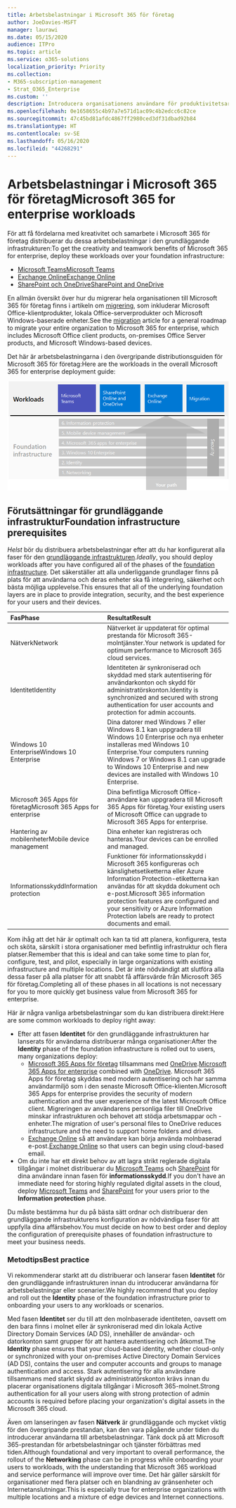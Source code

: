 ```yaml
---
title: Arbetsbelastningar i Microsoft 365 för företag
author: JoeDavies-MSFT
manager: laurawi
ms.date: 05/15/2020
audience: ITPro
ms.topic: article
ms.service: o365-solutions
localization_priority: Priority
ms.collection:
- M365-subscription-management
- Strat_O365_Enterprise
ms.custom: ''
description: Introducera organisationens användare för produktivitetsarbetsbelastningarna i Microsoft 365 för företag.
ms.openlocfilehash: 0e1658655c4b97a7e571d1ac09c4b2edcc6c82ce
ms.sourcegitcommit: 47c45bd81afdc4867ff2980ced3df31dbad92b84
ms.translationtype: HT
ms.contentlocale: sv-SE
ms.lasthandoff: 05/16/2020
ms.locfileid: "44268291"
---
```

# <a name="microsoft-365-for-enterprise-workloads"></a><span data-ttu-id="2d690-103">Arbetsbelastningar i Microsoft 365 för företag</span><span class="sxs-lookup"><span data-stu-id="2d690-103">Microsoft 365 for enterprise workloads</span></span>

<span data-ttu-id="2d690-104">För att få fördelarna med kreativitet och samarbete i Microsoft 365 för företag distribuerar du dessa arbetsbelastningar i den grundläggande infrastrukturen:</span><span class="sxs-lookup"><span data-stu-id="2d690-104">To get the creativity and teamwork benefits of Microsoft 365 for enterprise, deploy these workloads over your foundation infrastructure:</span></span>

- [<span data-ttu-id="2d690-105">Microsoft Teams</span><span class="sxs-lookup"><span data-stu-id="2d690-105">Microsoft Teams</span></span>](teams-workload.md)
- [<span data-ttu-id="2d690-106">Exchange Online</span><span class="sxs-lookup"><span data-stu-id="2d690-106">Exchange Online</span></span>](exchangeonline-workload.md)
- [<span data-ttu-id="2d690-107">SharePoint och OneDrive</span><span class="sxs-lookup"><span data-stu-id="2d690-107">SharePoint and OneDrive</span></span>](sharepoint-online-onedrive-workload.md)

<span data-ttu-id="2d690-108">En allmän översikt över hur du migrerar hela organisationen till Microsoft 365 för företag finns i artikeln om [migrering](migration-microsoft-365-enterprise-workload.md), som inkluderar Microsoft Office-klientprodukter, lokala Office-serverprodukter och Microsoft Windows-baserade enheter.</span><span class="sxs-lookup"><span data-stu-id="2d690-108">See the [migration](migration-microsoft-365-enterprise-workload.md) article for a general roadmap to migrate your entire organization to Microsoft 365 for enterprise, which includes Microsoft Office client products, on-premises Office Server products, and Microsoft Windows-based devices.</span></span>

<span data-ttu-id="2d690-109">Det här är arbetsbelastningarna i den övergripande distributionsguiden för Microsoft 365 för företag:</span><span class="sxs-lookup"><span data-stu-id="2d690-109">Here are the workloads in the overall Microsoft 365 for enterprise deployment guide:</span></span>

![Arbetsbelastningarna i den övergripande distributionsguiden för Microsoft 365 för företag](../media/deploy-workloads/m365-deploy-content-arch-workloads.png)

## <a name="foundation-infrastructure-prerequisites"></a><span data-ttu-id="2d690-111">Förutsättningar för grundläggande infrastruktur</span><span class="sxs-lookup"><span data-stu-id="2d690-111">Foundation infrastructure prerequisites</span></span>

<span data-ttu-id="2d690-112">*Helst* bör du distribuera arbetsbelastningar efter att du har konfigurerat alla faser för den [grundläggande infrastrukturen](deploy-foundation-infrastructure.md).</span><span class="sxs-lookup"><span data-stu-id="2d690-112">*Ideally*, you should deploy workloads after you have configured all of the phases of the [foundation infrastructure](deploy-foundation-infrastructure.md).</span></span> <span data-ttu-id="2d690-113">Det säkerställer att alla underliggande grundlager finns på plats för att användarna och deras enheter ska få integrering, säkerhet och bästa möjliga upplevelse.</span><span class="sxs-lookup"><span data-stu-id="2d690-113">This ensures that all of the underlying foundation layers are in place to provide integration, security, and the best experience for your users and their devices.</span></span>

| <span data-ttu-id="2d690-114">Fas</span><span class="sxs-lookup"><span data-stu-id="2d690-114">Phase</span></span> | <span data-ttu-id="2d690-115">Resultat</span><span class="sxs-lookup"><span data-stu-id="2d690-115">Result</span></span> |
|:-------|:-----|
| <span data-ttu-id="2d690-116">Nätverk</span><span class="sxs-lookup"><span data-stu-id="2d690-116">Network</span></span> | <span data-ttu-id="2d690-117">Nätverket är uppdaterat för optimal prestanda för Microsoft 365-molntjänster.</span><span class="sxs-lookup"><span data-stu-id="2d690-117">Your network is updated for optimum performance to Microsoft 365 cloud services.</span></span> |
| <span data-ttu-id="2d690-118">Identitet</span><span class="sxs-lookup"><span data-stu-id="2d690-118">Identity</span></span> | <span data-ttu-id="2d690-119">Identiteten är synkroniserad och skyddad med stark autentisering för användarkonton och skydd för administratörskonton.</span><span class="sxs-lookup"><span data-stu-id="2d690-119">Identity is synchronized and secured with strong authentication for user accounts and protection for admin accounts.</span></span> |
| <span data-ttu-id="2d690-120">Windows 10 Enterprise</span><span class="sxs-lookup"><span data-stu-id="2d690-120">Windows 10 Enterprise</span></span> | <span data-ttu-id="2d690-121">Dina datorer med Windows 7 eller Windows 8.1 kan uppgradera till Windows 10 Enterprise och nya enheter installeras med Windows 10 Enterprise.</span><span class="sxs-lookup"><span data-stu-id="2d690-121">Your computers running Windows 7 or Windows 8.1 can upgrade to Windows 10 Enterprise and new devices are installed with Windows 10 Enterprise.</span></span> |
| <span data-ttu-id="2d690-122"> Microsoft 365 Apps för företag</span><span class="sxs-lookup"><span data-stu-id="2d690-122">Microsoft 365 Apps for enterprise</span></span> | <span data-ttu-id="2d690-123">Dina befintliga Microsoft Office-användare kan uppgradera till Microsoft 365 Apps för företag.</span><span class="sxs-lookup"><span data-stu-id="2d690-123">Your existing users of Microsoft Office can upgrade to Microsoft 365 Apps for enterprise.</span></span> |
| <span data-ttu-id="2d690-124">Hantering av mobilenheter</span><span class="sxs-lookup"><span data-stu-id="2d690-124">Mobile device management</span></span> | <span data-ttu-id="2d690-125">Dina enheter kan registreras och hanteras.</span><span class="sxs-lookup"><span data-stu-id="2d690-125">Your devices can be enrolled and managed.</span></span> |
| <span data-ttu-id="2d690-126">Informationsskydd</span><span class="sxs-lookup"><span data-stu-id="2d690-126">Information protection</span></span> | <span data-ttu-id="2d690-127">Funktioner för informationsskydd i Microsoft 365 konfigureras och känslighetsetiketterna eller Azure Information Protection-etiketterna kan användas för att skydda dokument och e-post.</span><span class="sxs-lookup"><span data-stu-id="2d690-127">Microsoft 365 information protection features are configured and your sensitivity or Azure Information Protection labels are ready to protect documents and email.</span></span> |

<span data-ttu-id="2d690-128">Kom ihåg att det här är optimalt och kan ta tid att planera, konfigurera, testa och sköta, särskilt i stora organisationer med befintlig infrastruktur och flera platser.</span><span class="sxs-lookup"><span data-stu-id="2d690-128">Remember that this is ideal and can take some time to plan for, configure, test, and pilot, especially in large organizations with existing infrastructure and multiple locations.</span></span> <span data-ttu-id="2d690-129">Det är inte nödvändigt att slutföra alla dessa faser på alla platser för att snabbt få affärsvärde från Microsoft 365 för företag.</span><span class="sxs-lookup"><span data-stu-id="2d690-129">Completing all of these phases in all locations is not necessary for you to more quickly get business value from Microsoft 365 for enterprise.</span></span> 

<span data-ttu-id="2d690-130">Här är några vanliga arbetsbelastningar som du kan distribuera direkt:</span><span class="sxs-lookup"><span data-stu-id="2d690-130">Here are some common workloads to deploy right away:</span></span> 

- <span data-ttu-id="2d690-131">Efter att fasen **Identitet** för den grundläggande infrastrukturen har lanserats för användarna distribuerar många organisationer:</span><span class="sxs-lookup"><span data-stu-id="2d690-131">After the **Identity** phase of the foundation infrastructure is rolled out to users, many organizations deploy:</span></span>
  - <span data-ttu-id="2d690-132">[Microsoft 365 Apps för företag](office365proplus-infrastructure.md) tillsammans med [OneDrive](https://docs.microsoft.com/onedrive/plan-onedrive-enterprise).</span><span class="sxs-lookup"><span data-stu-id="2d690-132">[Microsoft 365 Apps for enterprise](office365proplus-infrastructure.md) combined with [OneDrive](https://docs.microsoft.com/onedrive/plan-onedrive-enterprise).</span></span> <span data-ttu-id="2d690-133">Microsoft  365 Apps för företag skyddas med modern autentisering och har samma användarmiljö som i den senaste Microsoft Office-klienten.</span><span class="sxs-lookup"><span data-stu-id="2d690-133">Microsoft 365 Apps for enterprise provides the security of modern authentication and the user experience of the latest Microsoft Office client.</span></span> <span data-ttu-id="2d690-134">Migreringen av användarens personliga filer till OneDrive minskar infrastrukturen och behovet att stödja arbetsmappar och -enheter.</span><span class="sxs-lookup"><span data-stu-id="2d690-134">The migration of user's personal files to OneDrive reduces infrastructure and the need to support home folders and drives.</span></span>
  - <span data-ttu-id="2d690-135">[Exchange Online](exchangeonline-workload.md) så att användare kan börja använda molnbaserad e-post.</span><span class="sxs-lookup"><span data-stu-id="2d690-135">[Exchange Online](exchangeonline-workload.md) so that users can begin using cloud-based email.</span></span>
- <span data-ttu-id="2d690-136">Om du inte har ett direkt behov av att lagra strikt reglerade digitala tillgångar i molnet distribuerar du [Microsoft Teams](teams-workload.md) och [SharePoint](sharepoint-online-onedrive-workload.md) för dina användare innan fasen för **informationsskydd**.</span><span class="sxs-lookup"><span data-stu-id="2d690-136">If you don't have an immediate need for storing highly regulated digital assets in the cloud, deploy [Microsoft Teams](teams-workload.md) and [SharePoint](sharepoint-online-onedrive-workload.md) for your users prior to the **Information protection** phase.</span></span>

<span data-ttu-id="2d690-137">Du måste bestämma hur du på bästa sätt ordnar och distribuerar den grundläggande infrastrukturens konfiguration av nödvändiga faser för att uppfylla dina affärsbehov.</span><span class="sxs-lookup"><span data-stu-id="2d690-137">You must decide on how to best order and deploy the configuration of prerequisite phases of foundation infrastructure to meet your business needs.</span></span>

### <a name="best-practice"></a><span data-ttu-id="2d690-138">Metodtips</span><span class="sxs-lookup"><span data-stu-id="2d690-138">Best practice</span></span>

<span data-ttu-id="2d690-139">Vi rekommenderar starkt att du distribuerar och lanserar fasen **Identitet** för den grundläggande infrastrukturen innan du introducerar användarna för arbetsbelastningar eller scenarier.</span><span class="sxs-lookup"><span data-stu-id="2d690-139">We highly recommend that you deploy and roll out the **Identity** phase of the foundation infrastructure prior to onboarding your users to any workloads or scenarios.</span></span>

<span data-ttu-id="2d690-140">Med fasen **Identitet** ser du till att den molnbaserade identiteten, oavsett om den bara finns i molnet eller är synkroniserad med din lokala Active Directory Domain Services (AD DS), innehåller de användar- och datorkonton samt grupper för att hantera autentisering och åtkomst.</span><span class="sxs-lookup"><span data-stu-id="2d690-140">The **Identity** phase ensures that your cloud-based identity, whether cloud-only or synchronized with your on-premises Active Directory Domain Services (AD DS), contains the user and computer accounts and groups to manage authentication and access.</span></span> <span data-ttu-id="2d690-141">Stark autentisering för alla användare tillsammans med starkt skydd av administratörskonton krävs innan du placerar organisationens digitala tillgångar i Microsoft 365-molnet.</span><span class="sxs-lookup"><span data-stu-id="2d690-141">Strong authentication for all your users along with strong protection of admin accounts is required before placing your organization's digital assets in the Microsoft 365 cloud.</span></span>

<span data-ttu-id="2d690-142">Även om lanseringen av fasen **Nätverk** är grundläggande och mycket viktig för den övergripande prestandan, kan den vara pågående under tiden du introducerar användarna till arbetsbelastningar. Tänk dock på att Microsoft 365-prestandan för arbetsbelastningar och tjänster förbättras med tiden.</span><span class="sxs-lookup"><span data-stu-id="2d690-142">Although foundational and very important to overall performance, the rollout of the **Networking** phase can be in progress while onboarding your users to workloads, with the understanding that Microsoft 365 workload and service performance will improve over time.</span></span> <span data-ttu-id="2d690-143">Det här gäller särskilt för organisationer med flera platser och en blandning av gränsenheter och Internetanslutningar.</span><span class="sxs-lookup"><span data-stu-id="2d690-143">This is especially true for enterprise organizations with multiple locations and a mixture of edge devices and Internet connections.</span></span>
